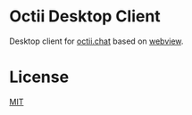 # Octii Desktop Client
Desktop client for [octii.chat](https://octii.chat) based on [webview](https://github.com/webview/webview).

# License
[MIT](https://github.com/innatical/octii-desktop/blob/master/LICENSE)